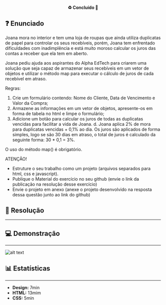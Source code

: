 <h4 align="center"> 
  ♻️ Concluído 🚀
</h4>

## ❓ Enunciado
Joana mora no interior e tem uma loja de roupas que ainda utiliza duplicatas de papel para controlar os seus recebíveis, porém, Joana tem enfrentado dificuldades com inadimplência e está muito moroso calcular os juros das contas a receber que ela tem em aberto.

Joana pediu ajuda aos aspirantes do Alpha EdTech para criarem uma solução que seja capaz de armazenar seus recebíveis em um vetor de objetos e utilizar o método map para executar o cálculo de juros de cada recebível em atraso.

Regras: 

1. Crie um formulário contendo: Nome do Cliente, Data de Vencimento e Valor da Compra;
2. Armazene as informações em um vetor de objetos, apresente-os em forma de tabela no html e limpe o formulário;
3. Adicione um botão para calcular os juros de todas as duplicatas vencidas para facilitar a vida de Joana.
d. Joana aplica 2% de mora para duplicatas vencidas + 0,1% ao dia. Os juros são aplicados de forma simples, logo se são 30 dias em atraso, o total de juros é calculado da seguinte forma: 30 * 0,1 = 3%. 

O uso do método map() é obrigatório.

ATENÇÃO!

- Estruture o seu trabalho como um projeto (arquivos separados para html, css e javascript).
- Publique o Material do exercício no seu github (envie o link da publicação na resolução desse exercício)
- Envie o projeto em anexo (anexe o projeto desenvolvido na resposta dessa questão junto ao link do github)

## 📝 Resolução
---

## 💻 Demonstração
---

![alt text](img/my-image.png)

## 📊 Estatísticas
---

-  **Design:** 7min
-  **HTML:**  13mim
-  **CSS:** 5min

